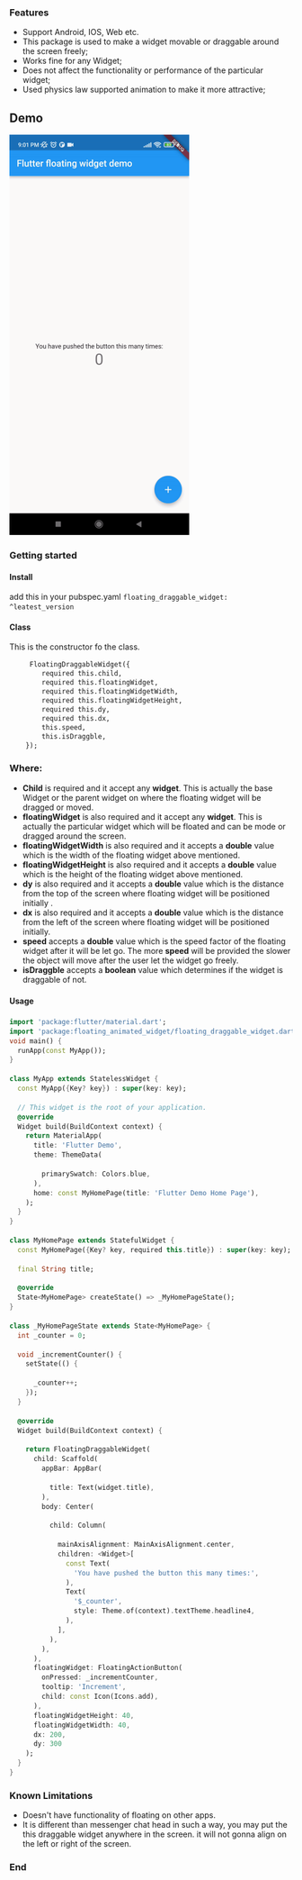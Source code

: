 ### Features

- Support Android, IOS, Web etc.
- This package is used to make a widget movable or draggable around the screen freely;
- Works fine for any Widget;
- Does not affect the functionality or performance of the particular widget;
- Used physics law supported animation to make it more attractive;


## Demo

![](https://raw.githubusercontent.com/Smueez/assets/main/floating_widget.gif)



### Getting started

####  Install
add this in your pubspec.yaml
`floating_draggable_widget: ^leatest_version`

#### Class

This is the constructor fo the class.
```
     FloatingDraggableWidget({
        required this.child,
        required this.floatingWidget,
        required this.floatingWidgetWidth,
        required this.floatingWidgetHeight,
        required this.dy,
        required this.dx,
        this.speed,
        this.isDraggble,
    });
```
### Where:

-   **Child** is required and it accept any **widget**. This is actually the base Widget or the parent widget on where the floating widget will be dragged or moved.
-   **floatingWidget** is also required and it accept any **widget**. This is actually the particular widget which will be floated and can be mode or dragged around the screen.
-  **floatingWidgetWidth** is also required and it accepts a **double** value which is the width of the floating widget above mentioned.
-  **floatingWidgetHeight** is also required and it accepts a **double** value which is the height of the floating widget above mentioned.
-  **dy** is also required and it accepts a **double** value which is the distance from the top of the screen where floating widget will be positioned initially .
-  **dx** is also required and it accepts a **double** value which is the distance from the left of the screen where floating widget will be positioned initially.
-  **speed** accepts a **double** value which is the speed factor of the floating widget after it will be let go. The more **speed** will be provided the slower the object will move after the user let the widget go freely.
-  **isDraggble** accepts a **boolean** value which determines if the widget is draggable of not.
#### Usage　

```Dart
import 'package:flutter/material.dart';
import 'package:floating_animated_widget/floating_draggable_widget.dart';
void main() {
  runApp(const MyApp());
}

class MyApp extends StatelessWidget {
  const MyApp({Key? key}) : super(key: key);

  // This widget is the root of your application.
  @override
  Widget build(BuildContext context) {
    return MaterialApp(
      title: 'Flutter Demo',
      theme: ThemeData(

        primarySwatch: Colors.blue,
      ),
      home: const MyHomePage(title: 'Flutter Demo Home Page'),
    );
  }
}

class MyHomePage extends StatefulWidget {
  const MyHomePage({Key? key, required this.title}) : super(key: key);

  final String title;

  @override
  State<MyHomePage> createState() => _MyHomePageState();
}

class _MyHomePageState extends State<MyHomePage> {
  int _counter = 0;

  void _incrementCounter() {
    setState(() {

      _counter++;
    });
  }

  @override
  Widget build(BuildContext context) {

    return FloatingDraggableWidget(
      child: Scaffold(
        appBar: AppBar(

          title: Text(widget.title),
        ),
        body: Center(

          child: Column(

            mainAxisAlignment: MainAxisAlignment.center,
            children: <Widget>[
              const Text(
                'You have pushed the button this many times:',
              ),
              Text(
                '$_counter',
                style: Theme.of(context).textTheme.headline4,
              ),
            ],
          ),
        ),
      ),
      floatingWidget: FloatingActionButton(
        onPressed: _incrementCounter,
        tooltip: 'Increment',
        child: const Icon(Icons.add),
      ),
      floatingWidgetHeight: 40,
      floatingWidgetWidth: 40,
      dx: 200,
      dy: 300
    );
  }
}

```
### Known Limitations
- Doesn't have functionality of floating on other apps.
- It is different than messenger chat head in such a way, you may put the this draggable widget anywhere in the screen. it will not gonna align on the left or right of the screen.
### End